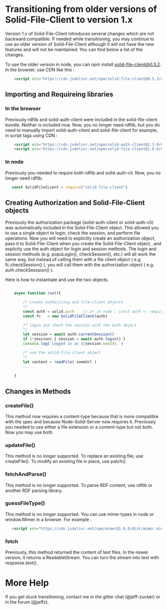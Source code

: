 # Transitioning from older versions of Solid-File-Client to version 1.x

Version 1.x of Solid-File-Client introduces several changes which are not backward compatible.
If needed while transitioning, you may continue to use an older version of Solid-File-Client although it will not
have the new features and will not be maintained. You can find below a list of the changes.

To use the older version in node, you can npm install solid-file-client@0.5.2.
In the browser, use CDN like this :
```html
    <script src="https://cdn.jsdelivr.net/npm/solid-file-client@0.5.2/dist/window/solid-file-client.bundle.js"></script>
```

## Importing and Requireing libraries

### In the browser

Previously rdflib and solid-auth-client were included in the solid-file-client bundle.  Neither is included now.  Now, you no longer need rdflib, but you do need to manually import solid-auth-client and solid-file-client for example, in script tags using CDN :
```html
    <script src="https://cdn.jsdelivr.net/npm/solid-auth-client@2.3.0/dist-lib/solid-auth-client.bundle.js"></script>
    <script src="https://cdn.jsdelivr.net/npm/solid-file-client@1.0.0/dist/window/solid-file-client.bundle.js"></script>
```

### In node

Previously you needed to require both rdflib and solid-auth-cli. Now, you no longer need rdflib.
```javascript
   const SolidFileCLient = require("solid-file-client")
```

## Creating Authorization and Solid-File-Client objects

Previously the authorization package (solid-auth-client or solid-auth-cli) was automatically 
included in the Solid-File-Client object. This allowed you to use a single object to login, check the session, and perform
file operations.  Now you will need to explicitly create an authorization object, pass it to Solid-File-Client when you create the Solid-File-Client object, .and explicity use the auth object for login and session methods.  The login and session methods (e.g. popuLogin(), checkSession(), etc.) will all work the same way, but instead of calling them with a file client object ( e.g. fc.checkSession() ), you will call them with the authorization object ( e.g. auth.checkSesssion() ).

Here is how to instantiate and use the two objects.

```javascript

    async function run(){

        /* create authorizing and file-client objects
        */
        const auth = solid.auth    // or in node : const auth =  require('solid-auth-cli')
        const fc   = new SolidFileClient(auth)

        /* login and check the session with the auth object
        */
        let session = await auth.currentSession()
        if (!session) { session = await auth.login() }
        console.log(`Logged in as ${session.webId}.`)

        /* use the solid-file-client object
        */
        let content = readFile( someUrl )
        ...
        
    }
```
## Changes in Methods

### createFile()

This method now requires a content-type because that is more compatible with the spec and because
Node-Solid-Server now requires it.  Previously you needed to use either a file extension or a
content-type but not both.  Now you may use both.

### updateFile() 

This method is no longer supported.
To replace an existing file, use createFile().  To modify an existing file in place, use patch().

### fetchAndParse() 

This method is no longer supported.  To parse RDF content, use rdflib or another RDF parsing library.

### guessFileType()

This method is no longer supported. You can use mime-types in node or window.Mimer in a browser.
For example :
```html
   <script src="https://cdn.jsdelivr.net/npm/mimer@1.0.0/dist/mimer.min.js"></script>
```

### fetch

Previously, this method returned the content of text files.  In the newer version, it returns 
a ReadableStream.  You can turn the stream into text with response.text().


# More Help

If you get stuck transitioning, contact me in the gitter chat (@jeff-zucker) or in the forum (@jeffz).